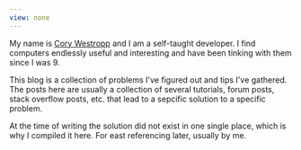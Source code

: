 ```yaml
---
view: none
---
```


My name is [Cory Westropp][1] and I am a self-taught developer. I find 
computers endlessly useful and interesting and have been tinking with 
them since I was 9.

This blog is a collection of problems I've figured out and tips I've 
gathered. The posts here are usually a collection of several tutorials, 
forum posts, stack overflow posts, etc. that lead to a sepcific solution 
to a specific problem.

At the time of writing the solution did not exist in one single place, 
which is why I compiled it here. For east referencing later, usually by me.

[1]: http://corywestropp.com
